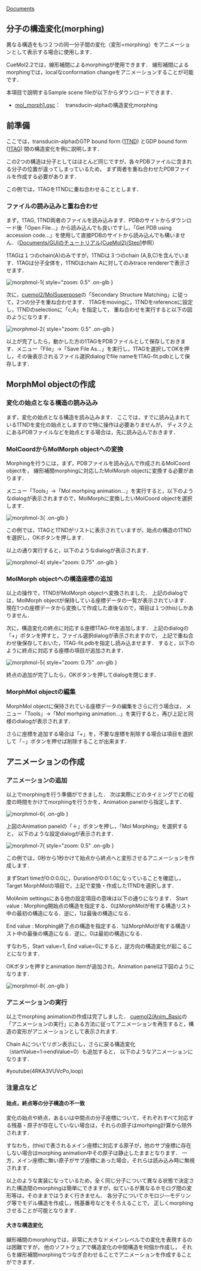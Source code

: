 [Documents](../../Documents)
## 分子の構造変化(morphing)
異なる構造をもつ２つの同一分子間の変化（変形=morphing）をアニメーションとして表示する場合に使用します．

CueMol2.2では，線形補間によるmorphingが使用できます．
線形補間によるmorphingでは，localなconformation changeをアニメーションすることが可能です．

本項目で説明するSample scene fileが以下からダウンロードできます．
*  [mol_morph1.qsc](http://downloads.sourceforge.net/project/cuemol/sample-files/2.2/mol_morph1.qsc)：　transducin-alphaの構造変化morphing

## 前準備
ここでは，transducin-alphaのGTP bound form ([1TND](http://www.rcsb.org/pdb/explore.do?structureId=1tnd)) とGDP bound form ([1TAG](http://www.rcsb.org/pdb/explore.do?structureId=1tag)) 間の構造変化を例に説明します．

この2つの構造は分子としてはほとんど同じですが，各々PDBファイルに含まれる分子の位置が違ってしまっているため，
まず両者を重ね合わせたPDBファイルを作成する必要があります．

この例では，1TAGを1TNDに重ね合わせることとします．

### ファイルの読み込みと重ね合わせ
まず，1TAG, 1TND両者のファイルを読み込みます．PDBのサイトからダウンロード後「Open File...」から読み込んでも良いですし，「Get PDB using accession code...」を使用して直接PDBのサイトから読み込んでも構いません．（[Documents/GUIのチュートリアル(CueMol2)/Step1](../../Documents/GUIのチュートリアル(CueMol2)/Step1)参照）

1TAGは１つのchain(A)のみですが，1TNDは３つのchain (A,B,C)を含んでいます．1TAGは分子全体を，1TNDはchain Aに対してのみtrace rendererで表示させます．


![morphmol-1](../../assets/images/cuemol2/Anim_MolMorph/morphmol-1.png){ style="zoom: 0.5" .on-glb }


次に，[cuemol2/MolSuperpose](../../cuemol2/MolSuperpose)の「Secondary Structure Matching」に従って，2つの分子を重ね合わせます．
1TAGをmovingに，1TNDをreferenceに設定し，1TNDのselectionに「c;A」を指定して，
重ね合わせを実行すると以下の図のようになります．


![morphmol-2](../../assets/images/cuemol2/Anim_MolMorph/morphmol-2.png){ style="zoom: 0.5" .on-glb }


以上が完了したら，動かした方の1TAGをPDBファイルとして保存しておきます．メニュー「File」→「Save File As...」を実行し，1TAGを選択してOKを押し，その後表示されるファイル選択dialogでfile nameを1TAG-fit.pdbとして保存します．


## MorphMol objectの作成
### 変化の始点となる構造の読み込み
まず，変化の始点となる構造を読み込みます．
ここでは，すでに読み込まれている1TNDを変化の始点としますので特に操作は必要ありませんが，
ディスク上にあるPDBファイルなどを始点とする場合は，先に読み込んでおきます．

### MolCoordからMolMorph objectへの変換
Morphingを行うには，まず，PDBファイルを読み込んで作成されるMolCoord objectを，
線形補間morphingに対応したMolMorph objectに変換する必要があります．

メニュー「Tools」→「Mol morhping animation...」を実行すると，以下のようなdialogが表示されますので，MolMorphに変換したいMolCoord objectを選択します．

![morphmol-3](../../assets/images/cuemol2/Anim_MolMorph/morphmol-3.png){ .on-glb }

この例では，1TAGと1TNDがリストに表示されていますが，始点の構造の1TNDを選択し，OKボタンを押します．

以上の通り実行すると，以下のようなdialogが表示されます．

![morphmol-4](../../assets/images/cuemol2/Anim_MolMorph/morphmol-4.png){ style="zoom: 0.75" .on-glb }


### MolMorph objectへの構造座標の追加
以上の操作で，1TNDがMolMorph objectへ変換されました．
上記のdialogでは，MolMorph objectが保持している座標データの一覧が表示されています．
現在1つの座標データから変換して作成した直後なので，項目は１つ(this)しかありません．

次に，構造変化の終点に対応する座標1TAG-fitを追加します．
上記のdialogの「+」ボタンを押すと，ファイル選択dialogが表示されますので，
上記で重ね合わせ後保存しておいた，1TAG-fit.pdbを指定し読み込ませます．
すると，以下のように終点に対応する座標の項目が追加されます．

![morphmol-5](../../assets/images/cuemol2/Anim_MolMorph/morphmol-5.png){ style="zoom: 0.75" .on-glb }


終点の追加が完了したら，OKボタンを押してdialogを閉じます．

### MorphMol objectの編集
MorphMol objectに保持されている座標データの編集をさらに行う場合は，
メニュー「Tools」→「Mol morhping animation...」を実行すると，再び上記と同様のdialogが表示されます．

さらに座標を追加する場合は「+」を，不要な座標を削除する場合は項目を選択して「−」ボタンを押せば削除することが出来ます．

## アニメーションの作成
### アニメーションの追加
以上でmorphingを行う準備ができました．
次は実際にどのタイミングでどの程度の時間をかけてmorphingを行うかを，Animation panelから指定します．


![morphmol-6](../../assets/images/cuemol2/Anim_MolMorph/morphmol-6.png){ .on-glb }


上図のAnimation panelの「＋」ボタンを押し，「Mol Morphing」を選択すると，
以下のような設定dialogが表示されます．


![morphmol-7](../../assets/images/cuemol2/Anim_MolMorph/morphmol-7.png){ style="zoom: 0.5" .on-glb }


この例では，0秒から1秒かけて始点から終点へと変形させるアニメーションを作成します．

まずStart timeが0:0:0.0に，Durationが0:0:1.0になっていることを確認し，
Target MorphMolの項目で，上記で変換・作成した1TNDを選択します．

MolAnim settingsにある他の設定項目の意味は以下の通りになります．
Start value
:   Morphing開始点の構造を指定する．0はMorphMolが有する構造リスト中の最初の構造になる．逆に，1は最後の構造になる．

End value
:   Morphing終了点の構造を指定する．1はMorphMolが有する構造リスト中の最後の構造になる．逆に，0は最初の構造になる．


すなわち，Start value=1, End value=0にすると，逆方向の構造変化が起こることになります．

OKボタンを押すとanimation itemが追加され，Animation panelは下図のようになります．


![morphmol-8](../../assets/images/cuemol2/Anim_MolMorph/morphmol-8.png){ .on-glb }


### アニメーションの実行
以上でmorphing animationの作成は完了しました．
[cuemol2/Anim_Basic](../../cuemol2/Anim_Basic)の「アニメーションの実行」にある方法に従ってアニメーションを再生すると，構造の変形がアニメーションとして表示されます．

Chain Aについてリボン表示にし，さらに戻る構造変化（startValue=1→endValue=0）も追加すると，
以下のようなアニメーションになります．

#youtube(4RKA3VUVcPo,loop)
### 注意点など
#### 始点，終点等の分子構造の不一致
変化の始点や終点，あるいは中間点の分子座標について，それぞれすべて対応する残基・原子が存在していない場合は，それらの原子はmorhping計算から除外されます．

すなわち，(this)で表されるメイン座標に対応する原子が，他のサブ座標に存在しない場合はmorphing animation中その原子は静止したままとなります．
一方，メイン座標に無い原子がサブ座標にあった場合，それらは読み込み時に無視されます．

以上のような実装になっているため，全く同じ分子について異なる状態で決定された構造間のmorphingは簡単にできますが，似ているが異なるホモログ間の変形等は，そのままではうまく行きません．
各分子についてホモロジ―モデリング等でモデル構造を作成し，残基番号などをそろえることで，
正しくmorphingさせることが可能となります．


#### 大きな構造変化
線形補間のmorphingでは，非常に大きなドメインレベルでの変化を表現するのは困難ですが，
他のソフトウェアで構造変化の中間構造を何個か作成し，
それらを線形補間morphingでつなぎ合わせることでアニメーションを作成することができます．